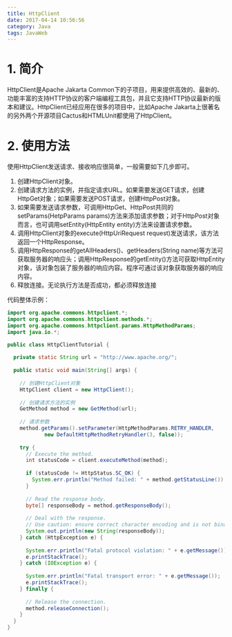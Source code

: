 ```yaml
---
title: HttpClient
date: 2017-04-14 10:56:56
category: Java
tags: JavaWeb
---
```

# 1. 简介
HttpClient是Apache Jakarta Common下的子项目，用来提供高效的、最新的、功能丰富的支持HTTP协议的客户端编程工具包，并且它支持HTTP协议最新的版本和建议。HttpClient已经应用在很多的项目中，比如Apache Jakarta上很著名的另外两个开源项目Cactus和HTMLUnit都使用了HttpClient。

# 2. 使用方法
使用HttpClient发送请求、接收响应很简单，一般需要如下几步即可。 
1. 创建HttpClient对象。
2. 创建请求方法的实例，并指定请求URL。如果需要发送GET请求，创建HttpGet对象；如果需要发送POST请求，创建HttpPost对象。
3. 如果需要发送请求参数，可调用HttpGet、HttpPost共同的setParams(HetpParams params)方法来添加请求参数；对于HttpPost对象而言，也可调用setEntity(HttpEntity entity)方法来设置请求参数。
4. 调用HttpClient对象的execute(HttpUriRequest request)发送请求，该方法返回一个HttpResponse。
5. 调用HttpResponse的getAllHeaders()、getHeaders(String name)等方法可获取服务器的响应头；调用HttpResponse的getEntity()方法可获取HttpEntity对象，该对象包装了服务器的响应内容。程序可通过该对象获取服务器的响应内容。
6. 释放连接。无论执行方法是否成功，都必须释放连接

代码整体示例：
```java
import org.apache.commons.httpclient.*;
import org.apache.commons.httpclient.methods.*;
import org.apache.commons.httpclient.params.HttpMethodParams;
import java.io.*;

public class HttpClientTutorial {
  
  private static String url = "http://www.apache.org/";
  
  public static void main(String[] args) {
      
    // 创建HttpClient对象
    HttpClient client = new HttpClient();
    
    // 创建请求方法的实例
    GetMethod method = new GetMethod(url);
    
    // 请求参数
    method.getParams().setParameter(HttpMethodParams.RETRY_HANDLER, 
    		new DefaultHttpMethodRetryHandler(3, false));
            
    try {
      // Execute the method.
      int statusCode = client.executeMethod(method);
      
      if (statusCode != HttpStatus.SC_OK) {
        System.err.println("Method failed: " + method.getStatusLine());
      }
      
      // Read the response body.
      byte[] responseBody = method.getResponseBody();
      
      // Deal with the response.
      // Use caution: ensure correct character encoding and is not binary data
      System.out.println(new String(responseBody));
    } catch (HttpException e) {
        
      System.err.println("Fatal protocol violation: " + e.getMessage());
      e.printStackTrace();
    } catch (IOException e) {
        
      System.err.println("Fatal transport error: " + e.getMessage());
      e.printStackTrace();
    } finally {
        
      // Release the connection.
      method.releaseConnection();
    }  
  }
}
```